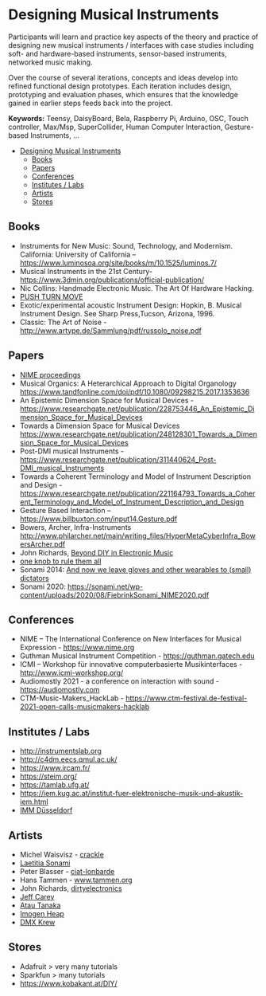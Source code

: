 # Designing Musical Instruments


Participants will learn and practice key aspects of the theory and practice of designing new musical instruments / interfaces with case studies including soft- and hardware-based instruments, sensor-based instruments, networked music making.

Over the course of several iterations, concepts and ideas develop into refined functional design prototypes. Each iteration includes design, prototyping and evaluation phases, which ensures that the knowledge gained in earlier steps feeds back into the project.

**Keywords:** Teensy, DaisyBoard, Bela, Raspberry Pi, Arduino, OSC, Touch controller, Max/Msp, SuperCollider, Human Computer Interaction, Gesture-based Instruments, …


- [Designing Musical Instruments](#designing-musical-instruments)
  - [Books](#books)
  - [Papers](#papers)
  - [Conferences](#conferences)
  - [Institutes / Labs](#institutes--labs)
  - [Artists](#artists)
  - [Stores](#stores)

## Books
- Instruments for New Music: Sound, Technology, and Modernism. California: University of California – https://www.luminosoa.org/site/books/m/10.1525/luminos.7/
- Musical Instruments in the 21st Century- https://www.3dmin.org/publications/official-publication/
- Nic Collins: Handmade Electronic Music. The Art Of Hardware Hacking.
- [ PUSH TURN MOVE](https://bjooks.com/products/push-turn-move-the-book)
- Exotic/experimental acoustic Instrument Design: Hopkin, B. Musical Instrument Design. See Sharp Press,Tucson, Arizona, 1996.
- Classic: The Art of Noise - http://www.artype.de/Sammlung/pdf/russolo_noise.pdf
  

## Papers
- [NIME proceedings](https://www.nime.org/archives/)
- Musical Organics: A Heterarchical Approach to Digital Organology https://www.tandfonline.com/doi/pdf/10.1080/09298215.2017.1353636
- An Epistemic Dimension Space for Musical Devices - https://www.researchgate.net/publication/228753446_An_Epistemic_Dimension_Space_for_Musical_Devices
- Towards a Dimension Space for Musical Devices https://www.researchgate.net/publication/248128301_Towards_a_Dimension_Space_for_Musical_Devices
- Post-DMI musical Instruments - https://www.researchgate.net/publication/311440624_Post-DMI_musical_Instruments
- Towards a Coherent Terminology and Model of Instrument Description and Design - https://www.researchgate.net/publication/221164793_Towards_a_Coherent_Terminology_and_Model_of_Instrument_Description_and_Design
- Gesture Based Interaction – https://www.billbuxton.com/input14.Gesture.pdf
- Bowers, Archer, Infra-Instruments http://www.philarcher.net/main/writing_files/HyperMetaCyberInfra_BowersArcher.pdf
- John Richards, [Beyond DIY in Electronic Music](https://www.cambridge.org/core/journals/organised-sound/article/abs/beyond-diy-in-electronic-music/9B0273F67194DDA07295A761C9384CB0#) 
- [one knob to rule them all](https://oneknobtorule.wordpress.com/)
- Sonami 2014: [And now we leave gloves and other wearables to (small) dictators](https://sonami.net/?page_id=674)
- Sonami 2020: https://sonami.net/wp-content/uploads/2020/08/FiebrinkSonami_NIME2020.pdf

## Conferences
- NIME – The International Conference on New Interfaces for Musical Expression - https://www.nime.org
- Guthman Musical Instrument Competition - https://guthman.gatech.edu
- ICMI – Workshop für innovative computerbasierte Musikinterfaces - http://www.icmi-workshop.org/
- Audiomostly 2021 - a conference on interaction with sound - https://audiomostly.com
- CTM-Music-Makers_HackLab - https://www.ctm-festival.de-festival-2021-open-calls-musicmakers-hacklab

## Institutes / Labs
- http://instrumentslab.org
- http://c4dm.eecs.qmul.ac.uk/
- https://www.ircam.fr/
- https://steim.org/
- https://tamlab.ufg.at/
- https://iem.kug.ac.at/institut-fuer-elektronische-musik-und-akustik-iem.html
- [IMM Düsseldorf](https://www.rsh-duesseldorf.de/institute/institut-fuer-musik-und-medien)

## Artists
- Michel Waisvisz - [crackle](www.crackle.org)
- [Laetitia Sonami](https://sonami.net)
- Peter Blasser - [ciat-lonbarde](http://ciat-lonbarde.net)
- Hans Tammen - www.tammen.org
- John Richards, [dirtyelectronics](https://dirtyelectronics.org/)
- [Jeff Carey](http://jeffcarey.foundation-one.org/)
- [Atau Tanaka](https://www.gold.ac.uk/computing/people/tanaka-atau/)
- [Imogen Heap](http://imogenheap.com/myceliatour.php)
- [DMX Krew](https://blog.bela.io/2018/03/27/opal-rhythm-computor-dmx-krew)

## Stores
- Adafruit > very many tutorials
- Sparkfun > many tutorials
- https://www.kobakant.at/DIY/
